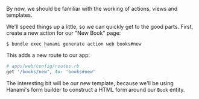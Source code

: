 By now, we should be familiar with the working of actions, views and templates.

We'll speed things up a little, so we can quickly get to the good parts. First, create a new action for our "New Book" page:
    
```    
$ bundle exec hanami generate action web books#new
```

This adds a new route to our app:
    
```ruby    
# apps/web/config/routes.rb
get '/books/new', to: 'books#new'
```

The interesting bit will be our new template, because we'll be using Hanami's form builder to construct a HTML form around our `Book` entity.
